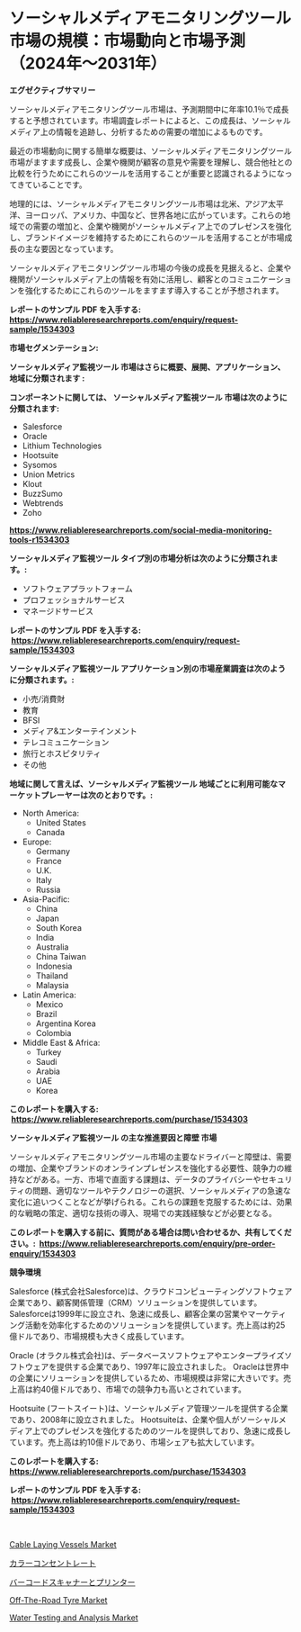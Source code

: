 <p><h1>ソーシャルメディアモニタリングツール市場の規模：市場動向と市場予測（2024年～2031年）</h1></p><p><strong>エグゼクティブサマリー</strong></p>
<p><p>ソーシャルメディアモニタリングツール市場は、予測期間中に年率10.1％で成長すると予想されています。市場調査レポートによると、この成長は、ソーシャルメディア上の情報を追跡し、分析するための需要の増加によるものです。</p><p>最近の市場動向に関する簡単な概要は、ソーシャルメディアモニタリングツール市場がますます成長し、企業や機関が顧客の意見や需要を理解し、競合他社との比較を行うためにこれらのツールを活用することが重要と認識されるようになってきていることです。</p><p>地理的には、ソーシャルメディアモニタリングツール市場は北米、アジア太平洋、ヨーロッパ、アメリカ、中国など、世界各地に広がっています。これらの地域での需要の増加と、企業や機関がソーシャルメディア上でのプレゼンスを強化し、ブランドイメージを維持するためにこれらのツールを活用することが市場成長の主な要因となっています。</p><p>ソーシャルメディアモニタリングツール市場の今後の成長を見据えると、企業や機関がソーシャルメディア上の情報を有効に活用し、顧客とのコミュニケーションを強化するためにこれらのツールをますます導入することが予想されます。</p></p>
<p><strong>レポートのサンプル PDF を入手する: <a href="https://www.reliableresearchreports.com/enquiry/request-sample/1534303">https://www.reliableresearchreports.com/enquiry/request-sample/1534303</a></strong></p>
<p><strong>市場セグメンテーション:</strong></p>
<p><strong> ソーシャルメディア監視ツール 市場はさらに概要、展開、アプリケーション、地域に分類されます :</strong></p>
<p><strong>コンポーネントに関しては、 ソーシャルメディア監視ツール 市場は次のように分類されます: &nbsp;</strong></p>
<p><ul><li>Salesforce</li><li>Oracle</li><li>Lithium Technologies</li><li>Hootsuite</li><li>Sysomos</li><li>Union Metrics</li><li>Klout</li><li>BuzzSumo</li><li>Webtrends</li><li>Zoho</li></ul></p>
<p><strong><a href="https://www.reliableresearchreports.com/social-media-monitoring-tools-r1534303">https://www.reliableresearchreports.com/social-media-monitoring-tools-r1534303</a></strong></p>
<p><strong> ソーシャルメディア監視ツール タイプ別の市場分析は次のように分類されます。:</strong></p>
<p><ul><li>ソフトウェアプラットフォーム</li><li>プロフェッショナルサービス</li><li>マネージドサービス</li></ul></p>
<p><strong>レポートのサンプル PDF を入手する: &nbsp;<a href="https://www.reliableresearchreports.com/enquiry/request-sample/1534303">https://www.reliableresearchreports.com/enquiry/request-sample/1534303</a></strong></p>
<p><strong> ソーシャルメディア監視ツール アプリケーション別の市場産業調査は次のように分類されます。:</strong></p>
<p><ul><li>小売/消費財</li><li>教育</li><li>BFSI</li><li>メディア&エンターテインメント</li><li>テレコミュニケーション</li><li>旅行とホスピタリティ</li><li>その他</li></ul></p>
<p><strong>地域に関して言えば、ソーシャルメディア監視ツール 地域ごとに利用可能なマーケットプレーヤーは次のとおりです。:</strong></p>
<p><ul>
    <li>
        North America:
        <ul>
            <li>United States</li>
            <li>Canada</li>
        </ul>
    </li>
    <li>
        Europe:
        <ul>
            <li>Germany</li>
            <li>France</li>
            <li>U.K.</li>
            <li>Italy</li>
            <li>Russia</li>
        </ul>
    </li>
    <li>
        Asia-Pacific:
        <ul>
            <li>China</li>
            <li>Japan</li>
            <li>South Korea</li>
            <li>India</li>
            <li>Australia</li>
            <li>China Taiwan</li>
            <li>Indonesia</li>
            <li>Thailand</li>
            <li>Malaysia</li>
        </ul>
    </li>
    <li>
        Latin America:
        <ul>
            <li>Mexico</li>
            <li>Brazil</li>
            <li>Argentina Korea</li>
            <li>Colombia</li>
        </ul>
    </li>
    <li>
        Middle East & Africa:
        <ul>
            <li>Turkey</li>
            <li>Saudi</li>
            <li>Arabia</li>
            <li>UAE</li>
            <li>Korea</li>
        </ul>
    </li>
    </ul></p>
<p><strong>このレポートを購入する: &nbsp;<a href="https://www.reliableresearchreports.com/purchase/1534303">https://www.reliableresearchreports.com/purchase/1534303</a></strong></p>
<p><strong>ソーシャルメディア監視ツール の主な推進要因と障壁 市場</strong></p>
<p><p>ソーシャルメディアモニタリングツール市場の主要なドライバーと障壁は、需要の増加、企業やブランドのオンラインプレゼンスを強化する必要性、競争力の維持などがある。一方、市場で直面する課題は、データのプライバシーやセキュリティの問題、適切なツールやテクノロジーの選択、ソーシャルメディアの急速な変化に追いつくことなどが挙げられる。これらの課題を克服するためには、効果的な戦略の策定、適切な技術の導入、現場での実践経験などが必要となる。</p></p>
<p><strong>このレポートを購入する前に、質問がある場合は問い合わせるか、共有してください。:&nbsp; <a href="https://www.reliableresearchreports.com/enquiry/pre-order-enquiry/1534303">https://www.reliableresearchreports.com/enquiry/pre-order-enquiry/1534303</a></strong></p>
<p><strong>競争環境</strong></p>
<p><p>Salesforce (株式会社Salesforce)は、クラウドコンピューティングソフトウェア企業であり、顧客関係管理（CRM）ソリューションを提供しています。 Salesforceは1999年に設立され、急速に成長し、顧客企業の営業やマーケティング活動を効率化するためのソリューションを提供しています。売上高は約25億ドルであり、市場規模も大きく成長しています。</p><p>Oracle (オラクル株式会社)は、データベースソフトウェアやエンタープライズソフトウェアを提供する企業であり、1997年に設立されました。 Oracleは世界中の企業にソリューションを提供しているため、市場規模は非常に大きいです。売上高は約40億ドルであり、市場での競争力も高いとされています。</p><p>Hootsuite (フートスイート)は、ソーシャルメディア管理ツールを提供する企業であり、2008年に設立されました。 Hootsuiteは、企業や個人がソーシャルメディア上でのプレゼンスを強化するためのツールを提供しており、急速に成長しています。売上高は約10億ドルであり、市場シェアも拡大しています。</p></p>
<p><strong>このレポートを購入する: &nbsp; <a href="https://www.reliableresearchreports.com/purchase/1534303">https://www.reliableresearchreports.com/purchase/1534303</a></strong></p>
<p><strong>レポートのサンプル PDF を入手する: &nbsp;<a href="https://www.reliableresearchreports.com/enquiry/request-sample/1534303">https://www.reliableresearchreports.com/enquiry/request-sample/1534303</a></strong><strong></strong></p>
<p>&nbsp;</p>
<p><p><a href="https://issuu.com/reportprime-2/docs/cable-laying-vessels-market-size-2030.pptx">Cable Laying Vessels Market</a></p><p><a href="https://medium.com/@craigurcottrte8/%E3%82%AB%E3%83%A9%E3%83%BC%E3%82%B3%E3%83%B3%E3%82%BB%E3%83%B3%E3%83%88%E3%83%AC%E3%83%BC%E3%83%88%E5%B8%82%E5%A0%B4%E3%81%AF-%E5%B8%82%E5%A0%B4%E3%82%B7%E3%82%A7%E3%82%A2-%E5%B8%82%E5%A0%B4%E3%83%88%E3%83%AC%E3%83%B3%E3%83%89-%E5%B8%82%E5%A0%B4%E6%88%90%E9%95%B7%E3%81%AB%E9%96%A2%E3%81%99%E3%82%8B%E6%83%85%E5%A0%B1%E3%82%92%E6%8F%90%E4%BE%9B%E3%81%97%E3%81%BE%E3%81%99-5d18dff70889">カラーコンセントレート</a></p><p><a href="https://medium.com/@annchovey2023/%E3%83%90%E3%83%BC%E3%82%B3%E3%83%BC%E3%83%89%E3%82%B9%E3%82%AD%E3%83%A3%E3%83%8A%E3%83%BC%E3%81%8A%E3%82%88%E3%81%B3%E3%83%97%E3%83%AA%E3%83%B3%E3%82%BF%E3%83%BC%E5%B8%82%E5%A0%B4%E3%81%AE%E6%B4%9E%E5%AF%9F-%E5%B8%82%E5%A0%B4%E5%8B%95%E5%90%91-%E6%88%90%E9%95%B7-2024%E5%B9%B4%E3%81%8B%E3%82%892031%E5%B9%B4%E3%81%BE%E3%81%A7%E3%81%AE%E4%BA%88%E6%B8%AC-533d69b158d1">バーコードスキャナーとプリンター</a></p><p><a href="https://issuu.com/reportprime-2/docs/off-the-road-tyre-market-size-2030.pptx">Off-The-Road Tyre Market</a></p><p><a href="https://view.publitas.com/reportprime-1/water-testing-and-analysis-market-offer-valuable-insights-into-market-size-market-share-market-trends-and-projections-spanning-from-2024-to-2031/">Water Testing and Analysis Market</a></p></p>